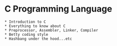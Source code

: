 # C Programming Language
    * Introduction to C
    * Everything to know about C
    * Preprocessor, Assembler, Linker, Compiler
    * Betty coding style
    * Hashbang under the hood...etc

